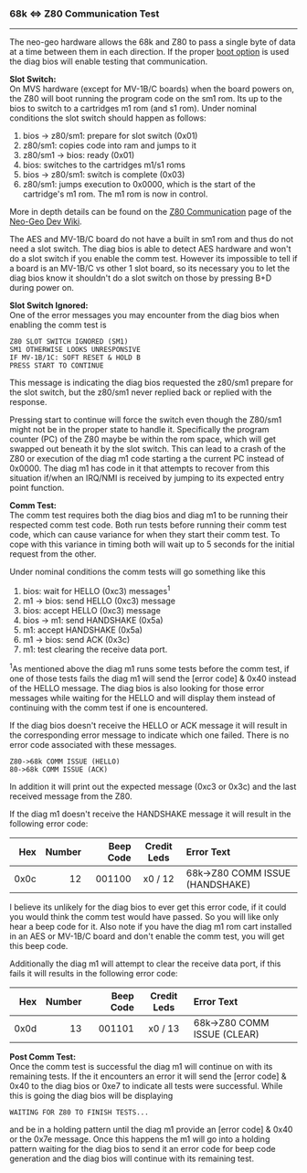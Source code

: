 ### 68k <=> Z80 Communication Test
----

The neo-geo hardware allows the 68k and Z80 to pass a single byte of data
at a time between them in each direction.  If the proper [boot option](../boot_options.md) is used the diag bios will enable testing that communication.

**Slot Switch:**<br>
On MVS hardware (except for MV-1B/C boards) when the board powers on, the Z80
will boot running the program code on the sm1 rom.  Its up to the bios to switch
to a cartridges m1 rom (and s1 rom).  Under nominal conditions the slot switch
should happen as follows:

1. bios -> z80/sm1: prepare for slot switch (0x01)
2. z80/sm1: copies code into ram and jumps to it
3. z80/sm1 -> bios: ready (0x01)
4. bios: switches to the cartridges m1/s1 roms
5. bios -> z80/sm1: switch is complete (0x03)
6. z80/sm1: jumps execution to 0x0000, which is the start of the cartridge's m1
rom.  The m1 rom is now in control.

More in depth details can be found on the [Z80 Communication](https://wiki.neogeodev.org/index.php?title=68k/Z80_communication) page of the [Neo-Geo Dev Wiki](https://wiki.neogeodev.org/index.php?title=Main_Page).

The AES and MV-1B/C board do not have a built in sm1 rom and thus do not need
a slot switch.  The diag bios is able to detect AES hardware and won't do a
slot switch if you enable the comm test.  However its impossible to tell if
a board is an MV-1B/C vs other 1 slot board, so its necessary you to let the
diag bios know it shouldn't do a slot switch on those by pressing B+D during
power on.

**Slot Switch Ignored:**<br>
One of the error messages you may encounter from the diag bios when enabling
the comm test is

```
Z80 SLOT SWITCH IGNORED (SM1)
SM1 OTHERWISE LOOKS UNRESPONSIVE
IF MV-1B/1C: SOFT RESET & HOLD B
PRESS START TO CONTINUE
```

This message is indicating the diag bios requested the z80/sm1 prepare for the
slot switch, but the z80/sm1 never replied back or replied with the response.

Pressing start to continue will force the switch even though the Z80/sm1 might
not be in the proper state to handle it.  Specifically the program counter (PC)
of the Z80 maybe be within the rom space, which will get swapped out beneath
it by the slot switch.  This can lead to a crash of the Z80 or execution of
the diag m1 code starting a the current PC instead of 0x0000.  The diag m1 has
code in it that attempts to recover from this situation if/when an IRQ/NMI is
received by jumping to its expected entry point function.

**Comm Test:**<br>
The comm test requires both the diag bios and diag m1 to be running their
respected comm test code.  Both run tests before running their comm test
code, which can cause variance for when they start their comm test.  To cope
with this variance in timing both will wait up to 5 seconds for the initial
request from the other.

Under nominal conditions the comm tests will go something like this

1. bios: wait for HELLO (0xc3) messages<sup>1</sub>
2. m1 -> bios: send HELLO (0xc3) message
3. bios: accept HELLO (0xc3) message
4. bios -> m1: send HANDSHAKE (0x5a)
5. m1: accept HANDSHAKE (0x5a)
6. m1 -> bios: send ACK (0x3c)
7. m1: test clearing the receive data port.

<sup>1</sup>As mentioned above the diag m1 runs some tests before the comm test,
if one of those tests fails the diag m1 will send the [error code] & 0x40
instead of the HELLO message.  The diag bios is also looking for those error
messages while waiting for the HELLO and will display them instead of
continuing with the comm test if one is encountered.

If the diag bios doesn't receive the HELLO or ACK message it will result in the
corresponding error message to indicate which one failed.  There is no error
code associated with these messages.

```
Z80->68k COMM ISSUE (HELLO)
80->68k COMM ISSUE (ACK)
```

In addition it will print out the expected message (0xc3 or 0x3c) and the last
received message from the Z80.

If the diag m1 doesn't receive the HANDSHAKE message it will result in the
following error code:

|  Hex  | Number | Beep Code |  Credit Leds  | Error Text |
| ----: | -----: | --------: | :-----------: | :--------- |
|  0x0c |     12 |    001100 |       x0 / 12 | 68k->Z80 COMM ISSUE (HANDSHAKE) |

I believe its unlikely for the diag bios to ever get this error code, if it
could you would think the comm test would have passed.  So you will like only
hear a beep code for it.  Also note if you have the diag m1 rom cart installed
in an AES or MV-1B/C board and don't enable the comm test, you will get this
beep code.

Additionally the diag m1 will attempt to clear the receive data port, if this
fails it will results in the following error code:

|  Hex  | Number | Beep Code |  Credit Leds  | Error Text |
| ----: | -----: | --------: | :-----------: | :--------- |
|  0x0d |     13 |    001101 |       x0 / 13 | 68k->Z80 COMM ISSUE (CLEAR) |

**Post Comm Test:**<br>
Once the comm test is successful the diag m1 will continue on with its remaining
tests.  If the it encounters an error it will send the [error code] & 0x40 to
the diag bios or 0xe7 to indicate all tests were successful.  While this is
going the diag bios will be displaying

```
WAITING FOR Z80 TO FINISH TESTS...
```

and be in a holding pattern until the diag m1 provide an [error code] & 0x40 or
the 0x7e message.  Once this happens the m1 will go into a holding pattern
waiting for the diag bios to send it an error code for beep code generation and
the diag bios will continue with its remaining test.
